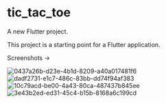 # tic_tac_toe

A new Flutter project.

This project is a starting point for a Flutter application.

Screenshots ->

![0437a26b-d23e-4b1d-8209-a40a017481f6](https://github.com/andoriyaprashant/tic_tac_toe/assets/121665385/40ddd863-63f9-44ed-b996-07defe0ab3e6)
![dadf2731-e1c7-486c-83bb-dd74f94af383](https://github.com/andoriyaprashant/tic_tac_toe/assets/121665385/c0f80226-9f6b-4de1-8dc1-1525d1105540)
![10c79acd-be00-4a43-80ca-487437b845ee](https://github.com/andoriyaprashant/tic_tac_toe/assets/121665385/02165df5-3719-4c74-bc84-b551281ef6b6)
![3e43b2ed-ed31-45c4-b15b-8168a6c199cd](https://github.com/andoriyaprashant/tic_tac_toe/assets/121665385/c4303886-3d7b-41c3-8f27-1a5d6ea9dbea)
